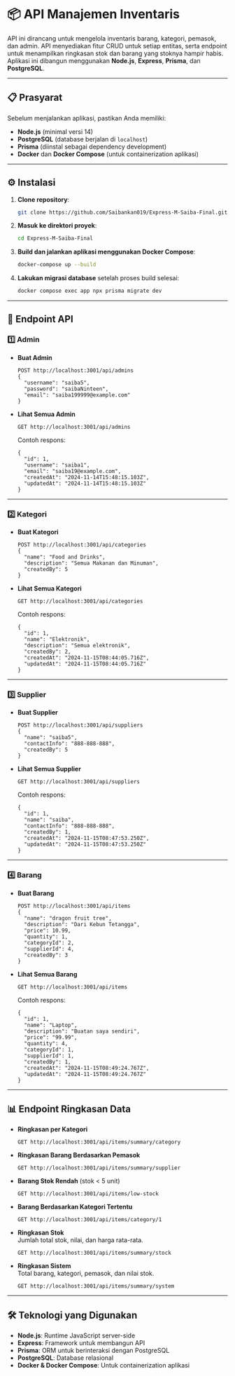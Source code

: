 # 📦 API Manajemen Inventaris

API ini dirancang untuk mengelola inventaris barang, kategori, pemasok, dan admin. API menyediakan fitur CRUD untuk setiap entitas, serta endpoint untuk menampilkan ringkasan stok dan barang yang stoknya hampir habis. Aplikasi ini dibangun menggunakan **Node.js**, **Express**, **Prisma**, dan **PostgreSQL**.

---

## 📋 Prasyarat

Sebelum menjalankan aplikasi, pastikan Anda memiliki:

- **Node.js** (minimal versi 14)
- **PostgreSQL** (database berjalan di `localhost`)
- **Prisma** (diinstal sebagai dependency development)
- **Docker** dan **Docker Compose** (untuk containerization aplikasi)

---

## ⚙️ Instalasi

1. **Clone repository**:
   ```bash
   git clone https://github.com/Saibankan019/Express-M-Saiba-Final.git
   ```

2. **Masuk ke direktori proyek**:
   ```bash
   cd Express-M-Saiba-Final
   ```

3. **Build dan jalankan aplikasi menggunakan Docker Compose**:
   ```bash
   docker-compose up --build
   ```

4. **Lakukan migrasi database** setelah proses build selesai:
   ```bash
   docker compose exec app npx prisma migrate dev
   ```

---

## 🚀 Endpoint API

### 1️⃣ **Admin**
- **Buat Admin**
  ```http
  POST http://localhost:3001/api/admins
  {
    "username": "saiba5",
    "password": "saibaNinteen",
    "email": "saiba199999@example.com"
  }
  ```

- **Lihat Semua Admin**
  ```http
  GET http://localhost:3001/api/admins
  ```

  Contoh respons:
  ```get
  {
    "id": 1,
    "username": "saiba1",
    "email": "saiba19@example.com",
    "createdAt": "2024-11-14T15:48:15.103Z",
    "updatedAt": "2024-11-14T15:48:15.103Z"
  }
  ```

---

### 2️⃣ **Kategori**
- **Buat Kategori**
  ```http
  POST http://localhost:3001/api/categories
  {
    "name": "Food and Drinks",
    "description": "Semua Makanan dan Minuman",
    "createdBy": 5
  }
  ```

- **Lihat Semua Kategori**
  ```http
  GET http://localhost:3001/api/categories
  ```

  Contoh respons:
  ```get
  {
    "id": 1,
    "name": "Elektronik",
    "description": "Semua elektronik",
    "createdBy": 2,
    "createdAt": "2024-11-15T08:44:05.716Z",
    "updatedAt": "2024-11-15T08:44:05.716Z"
  }
  ```

---

### 3️⃣ **Supplier**
- **Buat Supplier**
  ```http
  POST http://localhost:3001/api/suppliers
  {
    "name": "saiba5",
    "contactInfo": "888-888-888",
    "createdBy": 5
  }
  ```

- **Lihat Semua Supplier**
  ```http
  GET http://localhost:3001/api/suppliers
  ```

  Contoh respons:
  ```get
  {
    "id": 1,
    "name": "saiba",
    "contactInfo": "888-888-888",
    "createdBy": 1,
    "createdAt": "2024-11-15T08:47:53.250Z",
    "updatedAt": "2024-11-15T08:47:53.250Z"
  }
  ```

---

### 4️⃣ **Barang**
- **Buat Barang**
  ```http
  POST http://localhost:3001/api/items
  {
    "name": "dragon fruit tree",
    "description": "Dari Kebun Tetangga",
    "price": 10.99,
    "quantity": 1,
    "categoryId": 2,
    "supplierId": 4,
    "createdBy": 3
  }
  ```

- **Lihat Semua Barang**
  ```http
  GET http://localhost:3001/api/items
  ```

  Contoh respons:
  ```get
  {
    "id": 1,
    "name": "Laptop",
    "description": "Buatan saya sendiri",
    "price": "99.99",
    "quantity": 4,
    "categoryId": 1,
    "supplierId": 1,
    "createdBy": 1,
    "createdAt": "2024-11-15T08:49:24.767Z",
    "updatedAt": "2024-11-15T08:49:24.767Z"
  }
  ```

---

## 📊 Endpoint Ringkasan Data

- **Ringkasan per Kategori**  
  ```http
  GET http://localhost:3001/api/items/summary/category
  ```

- **Ringkasan Barang Berdasarkan Pemasok**  
  ```http
  GET http://localhost:3001/api/items/summary/supplier
  ```

- **Barang Stok Rendah** (stok < 5 unit)  
  ```http
  GET http://localhost:3001/api/items/low-stock
  ```

- **Barang Berdasarkan Kategori Tertentu**  
  ```http
  GET http://localhost:3001/api/items/category/1
  ```

- **Ringkasan Stok**  
  Jumlah total stok, nilai, dan harga rata-rata.  
  ```http
  GET http://localhost:3001/api/items/summary/stock
  ```

- **Ringkasan Sistem**  
  Total barang, kategori, pemasok, dan nilai stok.  
  ```http
  GET http://localhost:3001/api/items/summary/system
  ```

---

## 🛠️ Teknologi yang Digunakan

- **Node.js**: Runtime JavaScript server-side  
- **Express**: Framework untuk membangun API  
- **Prisma**: ORM untuk berinteraksi dengan PostgreSQL  
- **PostgreSQL**: Database relasional  
- **Docker & Docker Compose**: Untuk containerization aplikasi  

